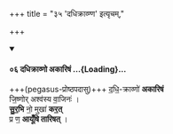 +++
title = "३५ 'दधिक्राव्ण्ण' इत्यृचम्,"

+++

<div class="js_include" includetitle="false" newlevelforh1="4" unfilled url="/vedAH_Rk/shAkalam/saMhitA/vishvAsa-prastutiH/04/039/06_dadhikrAvNo_akAriShaM.md">
<details open><summary><h4>०६ दधिक्राव्णो अकारिषं ...{Loading}...</h4></summary>


+++(pegasus-प्रोष्ठपदासु)+++ द॒धि॒-क्राव्णो॑ **अकारिषं**  
जि॒ष्णोर् अश्व॑स्य वा॒जिनः॑ ।  
**सु॒र॒भि** नो॒ मुखा॑ **कर॒त्**  
प्र ण॒ **आयूँ॑षि तारिषत्** ।

</details>
</div>  

